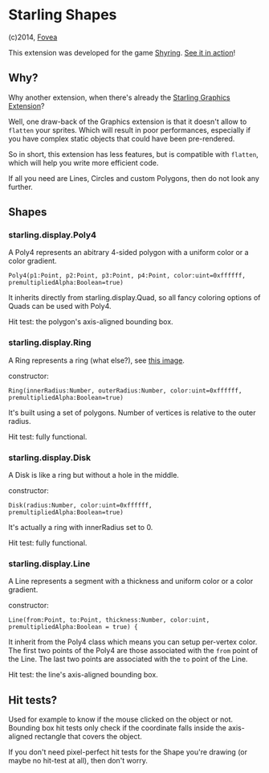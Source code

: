 Starling Shapes
===============

(c)2014, [Fovea](http://fovea.cc)

This extension was developed for the game [Shyring](http://fovea.cc/shyring). [See it in action](http://fovea.cc/shyring)!

Why?
----

Why another extension, when there's already the [Starling Graphics Extension](https://github.com/StarlingGraphics/Starling-Extension-Graphics)?

Well, one draw-back of the Graphics extension is that it doesn't allow to `flatten` your sprites. Which will result
in poor performances, especially if you have complex static objects that could have been pre-rendered.

So in short, this extension has less features, but is compatible with `flatten`, which will help you write more efficient code.

If all you need are Lines, Circles and custom Polygons, then do not look any further.

Shapes
------

### starling.display.Poly4

A Poly4 represents an abitrary 4-sided polygon with a uniform color or a color gradient.

```as3
Poly4(p1:Point, p2:Point, p3:Point, p4:Point, color:uint=0xffffff, premultipliedAlpha:Boolean=true)
```

It inherits directly from starling.display.Quad, so all fancy coloring options of Quads can be used with Poly4.

Hit test: the polygon's axis-aligned bounding box.

### starling.display.Ring

A Ring represents a ring (what else?), see [this image](http://sugabetic.files.wordpress.com/2011/11/blue-circle.png).

constructor:
```as3
Ring(innerRadius:Number, outerRadius:Number, color:uint=0xffffff, premultipliedAlpha:Boolean=true)
```

It's built using a set of polygons. Number of vertices is relative to the outer radius.

Hit test: fully functional.

### starling.display.Disk

A Disk is like a ring but without a hole in the middle.

constructor:
```as3
Disk(radius:Number, color:uint=0xffffff, premultipliedAlpha:Boolean=true)
```

It's actually a ring with innerRadius set to 0.

Hit test: fully functional.

### starling.display.Line

A Line represents a segment with a thickness and uniform color or a color gradient.

constructor:
```as3
Line(from:Point, to:Point, thickness:Number, color:uint, premultipliedAlpha:Boolean = true) {
```

It inherit from the Poly4 class which means you can setup per-vertex color.
The first two points of the Poly4 are those associated with the `from` point of the Line.
The last two points are associated with the `to` point of the Line.

Hit test: the line's axis-aligned bounding box.

Hit tests?
----------

Used for example to know if the mouse clicked on the object or not. Bounding box hit tests only check if the
coordinate falls inside the axis-aligned rectangle that covers the object.

If you don't need pixel-perfect hit tests for the Shape you're drawing (or maybe no hit-test at all), then
don't worry.

